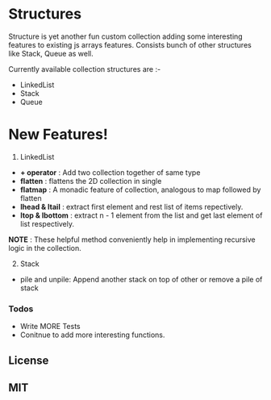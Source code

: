# Structures

Structure is yet another fun custom collection adding some interesting features to existing js arrays features. Consists bunch of other structures like Stack, Queue as well.

Currently available collection structures are :-
  - LinkedList
  - Stack
  - Queue

# New Features!
1. LinkedList
   
  - **\+ operator** : Add two collection together of same type
  - **flatten** : flattens the 2D collection in single
  - **flatmap** : A monadic feature of collection, analogous to map followed by flatten
  - **lhead & ltail** : extract first element and rest list of items repectively. 
  - **ltop & lbottom** : extract n - 1 element from the list and get last element of list respectively.

**NOTE** : These helpful method conveniently help in implementing recursive logic in the collection.

2. Stack
  - pile and unpile: Append another stack on top of other or remove a pile of stack
  

### Todos

 - Write MORE Tests
 - Conitnue to add more interesting functions.

License
----

MIT
----